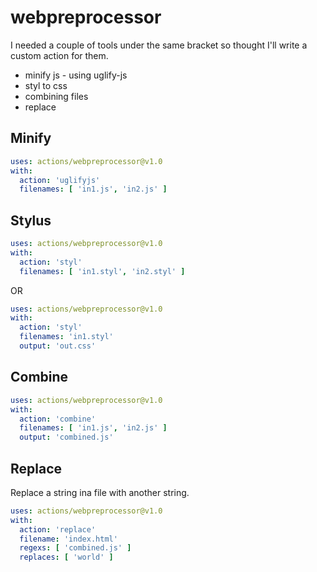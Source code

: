 # webpreprocessor

I needed a couple of tools under the same bracket so thought I'll write a custom action for them.

* minify js - using uglify-js
* styl to css
* combining files
* replace


## Minify

```yaml
uses: actions/webpreprocessor@v1.0
with:
  action: 'uglifyjs'
  filenames: [ 'in1.js', 'in2.js' ]
```

## Stylus


```yaml
uses: actions/webpreprocessor@v1.0
with:
  action: 'styl'
  filenames: [ 'in1.styl', 'in2.styl' ]
```

OR

```yaml
uses: actions/webpreprocessor@v1.0
with:
  action: 'styl'
  filenames: 'in1.styl'
  output: 'out.css'
```


## Combine

```yaml
uses: actions/webpreprocessor@v1.0
with:
  action: 'combine'
  filenames: [ 'in1.js', 'in2.js' ]
  output: 'combined.js'
```

## Replace

Replace a string ina file with another string.


```yaml
uses: actions/webpreprocessor@v1.0
with:
  action: 'replace'
  filename: 'index.html'
  regexs: [ 'combined.js' ]
  replaces: [ 'world' ]
```
